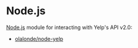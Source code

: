 
# Node.js

[Node.js](http://nodejs.org/) module for interacting with Yelp's API v2.0:

* [olalonde/node-yelp](https://github.com/olalonde/node-yelp)
